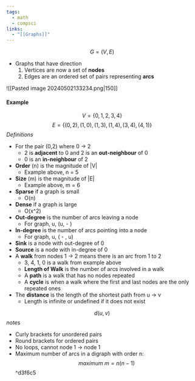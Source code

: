 ```yaml
---
tags:
  - math
  - compsci
links:
  - "[[Graphs]]"
---
```

$$G = (V,E)$$
- Graphs that have direction
	1. Vertices are now a set of **nodes**
	2. Edges are an ordered set of pairs representing **arcs**

![[Pasted image 20240502133234.png|150]]
#### Example
$$V=\{0,1,2,3,4\}$$
$$E=\{(0,2),(1,0),(1,3),(1,4),(3,4),(4,1)\}$$
*Definitions*
- For the pair (0,2) where 0 -> 2
	- 2 is **adjacent** to 0 and 2 is an **out-neighbour** of 0
	- 0 is an **in-neighbour** of 2
- **Order** (n) is the magnitude of |V|
	- Example above, n = 5
- **Size** (m) is the magnitude of |E|
	- Example above, m = 6
- **Sparse** if a graph is small 
	- O(n)
- **Dense** if a graph is large
	- O(x^2)
- **Out-degree** is the number of arcs leaving a node
	- For graph, u, (u, - )
- **In-degree** is the number of arcs pointing into a node
	- For graph, u, ( - , u)
- **Sink** is a node with out-degree of 0
- **Source** is a node with in-degree of 0
- A **walk** from nodes 1 -> 2 means there is an arc from 1 to 2
	- 3, 4, 1, 0 is a walk from example above
	- **Length of Walk** is the number of arcs involved in a walk
	- A **path** is a walk that has no nodes repeated
	- A **cycle** is when a walk where the first and last nodes are the only repeated ones
- The **distance** is the length of the shortest path from u -> v
	- Length is infinite or undefined if it does not exist

$$d(u,v)$$
*note*s
- Curly brackets for unordered pairs
- Round brackets for ordered pairs
- No loops, cannot node 1 -> node 1
- Maximum number of arcs in a digraph with order n:
$$maximum\ m=n(n-1)$$ ^d3f6c5
